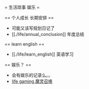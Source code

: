 = 生活琐事 娱乐 =

== 个人成长 长期安排 ==
* 可能又该写规划日记了
* [[./life/annual_conclusion]] 年度总结

== learn english ==
* [[./life/learn_english]] 英语学习

== 娱乐？ ==
* 会有娱乐的记录么。。
* [life gaming 魔灵召唤](./life/gaming/魔灵召唤)
